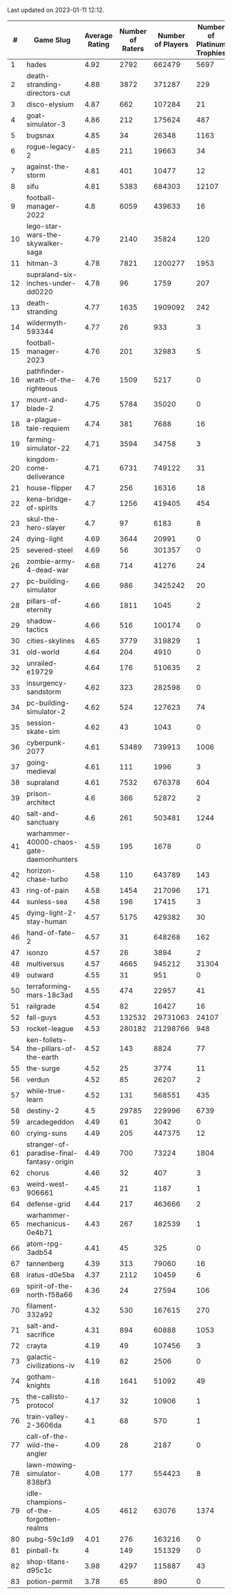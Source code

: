 Last updated on 2023-01-11 12:12.


|#|Game Slug|Average Rating|Number of Raters|Number of Players|Number of Platinum Trophies|Max Rarity (%)|
|---|---|---|---|---|---|---|
|1|hades|4.92|2792|662479|5697|89|
|2|death-stranding-directors-cut|4.88|3872|371287|229|91|
|3|disco-elysium|4.87|662|107284|21|28|
|4|goat-simulator-3|4.86|212|175624|487|91|
|5|bugsnax|4.85|34|26348|1163|97|
|6|rogue-legacy-2|4.85|211|19663|34|3|
|7|against-the-storm|4.81|401|10477|12|36|
|8|sifu|4.81|5383|684303|12107|96|
|9|football-manager-2022|4.8|6059|439633|16|49|
|10|lego-star-wars-the-skywalker-saga|4.79|2140|35824|120|97|
|11|hitman-3|4.78|7821|1200277|1953|47|
|12|supraland-six-inches-under-dd0220|4.78|96|1759|207|99|
|13|death-stranding|4.77|1635|1909092|242|91|
|14|wildermyth-593344|4.77|26|933|3|16|
|15|football-manager-2023|4.76|201|32983|5|80|
|16|pathfinder-wrath-of-the-righteous|4.76|1509|5217|0|50|
|17|mount-and-blade-2|4.75|5784|35020|0|24|
|18|a-plague-tale-requiem|4.74|381|7688|16|91|
|19|farming-simulator-22|4.71|3594|34758|3|77|
|20|kingdom-come-deliverance|4.71|6731|749122|31|30|
|21|house-flipper|4.7|256|16316|18|94|
|22|kena-bridge-of-spirits|4.7|1256|419405|454|94|
|23|skul-the-hero-slayer|4.7|97|6183|8|96|
|24|dying-light|4.69|3644|20991|0|95|
|25|severed-steel|4.69|56|301357|0|9|
|26|zombie-army-4-dead-war|4.68|714|41276|24|67|
|27|pc-building-simulator|4.66|986|3425242|20|48|
|28|pillars-of-eternity|4.66|1811|1045|2|81|
|29|shadow-tactics|4.66|516|100174|0|0.1|
|30|cities-skylines|4.65|3779|319829|1|72|
|31|old-world|4.64|204|4910|0|83|
|32|unrailed-e19729|4.64|176|510635|2|8|
|33|insurgency-sandstorm|4.62|323|282598|0|6|
|34|pc-building-simulator-2|4.62|524|127623|74|75|
|35|session-skate-sim|4.62|43|1043|0|27|
|36|cyberpunk-2077|4.61|53489|739913|1006|65|
|37|going-medieval|4.61|111|1996|3|67|
|38|supraland|4.61|7532|676378|604|99|
|39|prison-architect|4.6|366|52872|2|30|
|40|salt-and-sanctuary|4.6|261|503481|1244|83|
|41|warhammer-40000-chaos-gate-daemonhunters|4.59|195|1678|0|76|
|42|horizon-chase-turbo|4.58|110|643789|143|88|
|43|ring-of-pain|4.58|1454|217096|171|96|
|44|sunless-sea|4.58|196|17415|3|36|
|45|dying-light-2-stay-human|4.57|5175|429382|30|6|
|46|hand-of-fate-2|4.57|31|648268|162|72|
|47|isonzo|4.57|26|3894|2|58|
|48|multiversus|4.57|4665|945212|31304|76|
|49|outward|4.55|31|951|0|72|
|50|terraforming-mars-18c3ad|4.55|474|22957|41|45|
|51|railgrade|4.54|82|16427|16|98|
|52|fall-guys|4.53|132532|29731063|24107|0.1|
|53|rocket-league|4.53|280182|21298766|948|77|
|54|ken-follets-the-pillars-of-the-earth|4.52|143|8824|77|45|
|55|the-surge|4.52|25|3774|11|94|
|56|verdun|4.52|85|26207|2|75|
|57|while-true-learn|4.52|131|568551|435|93|
|58|destiny-2|4.5|29785|229996|6739|94|
|59|arcadegeddon|4.49|61|3042|0|91|
|60|crying-suns|4.49|205|447375|12|66|
|61|stranger-of-paradise-final-fantasy-origin|4.49|700|73224|1804|98|
|62|chorus|4.46|32|407|3|86|
|63|weird-west-906661|4.45|21|1187|1|85|
|64|defense-grid|4.44|217|463666|2|80|
|65|warhammer-mechanicus-0e4b71|4.43|267|182539|1|25|
|66|atom-rpg-3adb54|4.41|45|325|0|98|
|67|tannenberg|4.39|313|79060|16|88|
|68|iratus-d0e5ba|4.37|2112|10459|6|85|
|69|spirit-of-the-north-f58a66|4.36|24|27594|106|65|
|70|filament-332a92|4.32|530|167615|270|93|
|71|salt-and-sacrifice|4.31|894|60888|1053|91|
|72|crayta|4.19|49|107456|3|23|
|73|galactic-civilizations-iv|4.19|82|2506|0|79|
|74|gotham-knights|4.18|1641|51092|49|25|
|75|the-callisto-protocol|4.17|32|10906|1|93|
|76|train-valley-2-3606da|4.1|68|570|1|88|
|77|call-of-the-wild-the-angler|4.09|28|2187|0|61|
|78|lawn-mowing-simulator-838bf3|4.08|177|554423|8|85|
|79|idle-champions-of-the-forgotten-realms|4.05|4612|63076|1374|2|
|80|pubg-59c1d9|4.01|276|163216|0|73|
|81|pinball-fx|4|149|151329|0|85|
|82|shop-titans-d95c1c|3.98|4297|115887|43|97|
|83|potion-permit|3.78|65|890|0|98|
